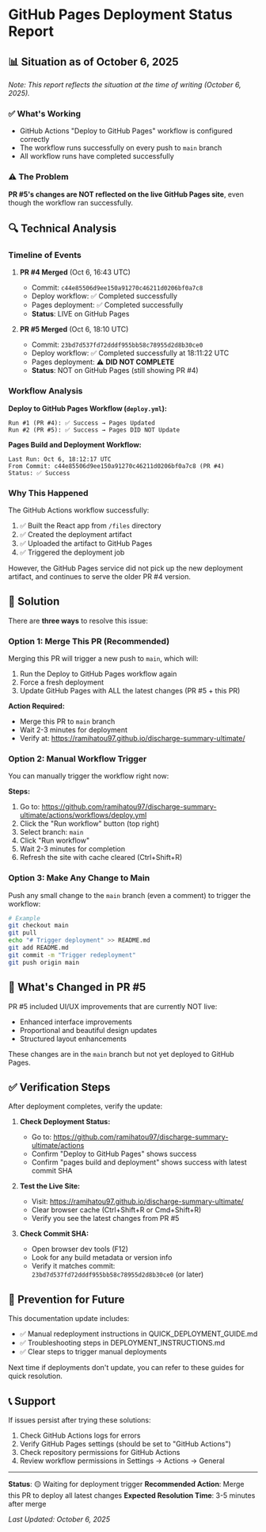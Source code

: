 # GitHub Pages Deployment Status Report

## 📊 Situation as of October 6, 2025

_Note: This report reflects the situation at the time of writing (October 6, 2025)._
### ✅ What's Working
- GitHub Actions "Deploy to GitHub Pages" workflow is configured correctly
- The workflow runs successfully on every push to `main` branch
- All workflow runs have completed successfully

### ⚠️ The Problem
**PR #5's changes are NOT reflected on the live GitHub Pages site**, even though the workflow ran successfully.

## 🔍 Technical Analysis

### Timeline of Events

1. **PR #4 Merged** (Oct 6, 16:43 UTC)
   - Commit: `c44e85506d9ee150a91270c46211d0206bf0a7c8`
   - Deploy workflow: ✅ Completed successfully
   - Pages deployment: ✅ Completed successfully
   - **Status**: LIVE on GitHub Pages

2. **PR #5 Merged** (Oct 6, 18:10 UTC)
   - Commit: `23bd7d537fd72dddf955bb58c78955d2d8b30ce0`
   - Deploy workflow: ✅ Completed successfully at 18:11:22 UTC
   - Pages deployment: ⚠️ **DID NOT COMPLETE**
   - **Status**: NOT on GitHub Pages (still showing PR #4)

### Workflow Analysis

**Deploy to GitHub Pages Workflow (`deploy.yml`):**
```
Run #1 (PR #4): ✅ Success → Pages Updated
Run #2 (PR #5): ✅ Success → Pages DID NOT Update
```

**Pages Build and Deployment Workflow:**
```
Last Run: Oct 6, 18:12:17 UTC
From Commit: c44e85506d9ee150a91270c46211d0206bf0a7c8 (PR #4)
Status: ✅ Success
```

### Why This Happened

The GitHub Actions workflow successfully:
1. ✅ Built the React app from `/files` directory
2. ✅ Created the deployment artifact
3. ✅ Uploaded the artifact to GitHub Pages
4. ✅ Triggered the deployment job

However, the GitHub Pages service did not pick up the new deployment artifact, and continues to serve the older PR #4 version.

## 🎯 Solution

There are **three ways** to resolve this issue:

### Option 1: Merge This PR (Recommended)
Merging this PR will trigger a new push to `main`, which will:
1. Run the Deploy to GitHub Pages workflow again
2. Force a fresh deployment
3. Update GitHub Pages with ALL the latest changes (PR #5 + this PR)

**Action Required:**
- Merge this PR to `main` branch
- Wait 2-3 minutes for deployment
- Verify at: https://ramihatou97.github.io/discharge-summary-ultimate/

### Option 2: Manual Workflow Trigger
You can manually trigger the workflow right now:

**Steps:**
1. Go to: https://github.com/ramihatou97/discharge-summary-ultimate/actions/workflows/deploy.yml
2. Click the "Run workflow" button (top right)
3. Select branch: `main`
4. Click "Run workflow"
5. Wait 2-3 minutes for completion
6. Refresh the site with cache cleared (Ctrl+Shift+R)

### Option 3: Make Any Change to Main
Push any small change to the `main` branch (even a comment) to trigger the workflow:

```bash
# Example
git checkout main
git pull
echo "# Trigger deployment" >> README.md
git add README.md
git commit -m "Trigger redeployment"
git push origin main
```

## 📝 What's Changed in PR #5

PR #5 included UI/UX improvements that are currently NOT live:
- Enhanced interface improvements
- Proportional and beautiful design updates
- Structured layout enhancements

These changes are in the `main` branch but not yet deployed to GitHub Pages.

## ✅ Verification Steps

After deployment completes, verify the update:

1. **Check Deployment Status:**
   - Go to: https://github.com/ramihatou97/discharge-summary-ultimate/actions
   - Confirm "Deploy to GitHub Pages" shows success
   - Confirm "pages build and deployment" shows success with latest commit SHA

2. **Test the Live Site:**
   - Visit: https://ramihatou97.github.io/discharge-summary-ultimate/
   - Clear browser cache (Ctrl+Shift+R or Cmd+Shift+R)
   - Verify you see the latest changes from PR #5

3. **Check Commit SHA:**
   - Open browser dev tools (F12)
   - Look for any build metadata or version info
   - Verify it matches commit: `23bd7d537fd72dddf955bb58c78955d2d8b30ce0` (or later)

## 🚀 Prevention for Future

This documentation update includes:
- ✅ Manual redeployment instructions in QUICK_DEPLOYMENT_GUIDE.md
- ✅ Troubleshooting steps in DEPLOYMENT_INSTRUCTIONS.md
- ✅ Clear steps to trigger manual deployments

Next time if deployments don't update, you can refer to these guides for quick resolution.

## 📞 Support

If issues persist after trying these solutions:
1. Check GitHub Actions logs for errors
2. Verify GitHub Pages settings (should be set to "GitHub Actions")
3. Check repository permissions for GitHub Actions
4. Review workflow permissions in Settings → Actions → General

---

**Status**: 🟡 Waiting for deployment trigger
**Recommended Action**: Merge this PR to deploy all latest changes
**Expected Resolution Time**: 3-5 minutes after merge

*Last Updated: October 6, 2025*
